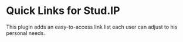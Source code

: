 # Quick Links for Stud.IP

This plugin adds an easy-to-access link list each user can adjust to his personal needs.
